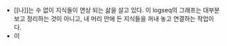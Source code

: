 - [[나]]는 수 없이 지식들이 연상 되는 삶을 살고 있다. 이 logseq의 그래프는 대부분 보고 정리하는 것이 아니고, 내 머리 안에 든 지식들을 꺼내 놓고 연결하는 작업이다.
- 이